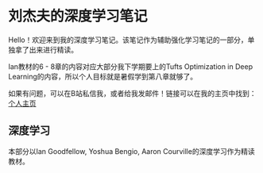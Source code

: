 # 刘杰夫的深度学习笔记

Hello！欢迎来到我的深度学习笔记。该笔记作为辅助强化学习笔记的一部分，单独拿了出来进行精读。

Ian教材的6 - 8章的内容对应大部分我下学期要上的Tufts Optimization in Deep Learning的内容，所以个人目标就是暑假学到第八章就够了。

如果有问题，可以在B站私信我，或者给我发邮件！链接可以在我的主页中找到：[个人主页](https://jeffliulab.github.io)

## 深度学习

本部分以Ian Goodfellow, Yoshua Bengio, Aaron Courville的深度学习作为精读教材。
